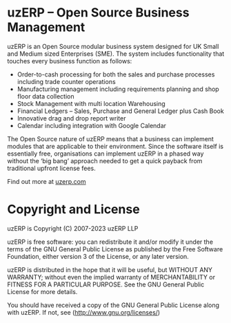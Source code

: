 # uzERP – Open Source Business Management

uzERP is an Open Source modular business system designed for UK Small and Medium sized Enterprises (SME). The system includes functionality that touches every business function as follows:

- Order-to-cash processing for both the sales and purchase processes including trade counter operations
- Manufacturing management including requirements planning and shop floor data collection
- Stock Management with multi location Warehousing
- Financial Ledgers – Sales, Purchase and General Ledger plus Cash Book
- Innovative drag and drop report writer
- Calendar including integration with Google Calendar

The Open Source nature of uzERP means that a business can implement modules that are applicable to their environment. Since the software itself is essentially free, organisations can implement uzERP in a phased way without the ‘big bang’ approach needed to get a quick payback from traditional upfront license fees.

Find out more at [uzerp.com](http://www.uzerp.com)


# Copyright and License

uzERP is Copyright (C) 2007-2023 uzERP LLP

uzERP is free software: you can redistribute it and/or modify
it under the terms of the GNU General Public License as published by
the Free Software Foundation, either version 3 of the License, or any later version.

uzERP is distributed in the hope that it will be useful,
but WITHOUT ANY WARRANTY; without even the implied warranty of
MERCHANTABILITY or FITNESS FOR A PARTICULAR PURPOSE.  See the
GNU General Public License for more details.

You should have received a copy of the GNU General Public License
along with uzERP. If not, see (http://www.gnu.org/licenses/)
